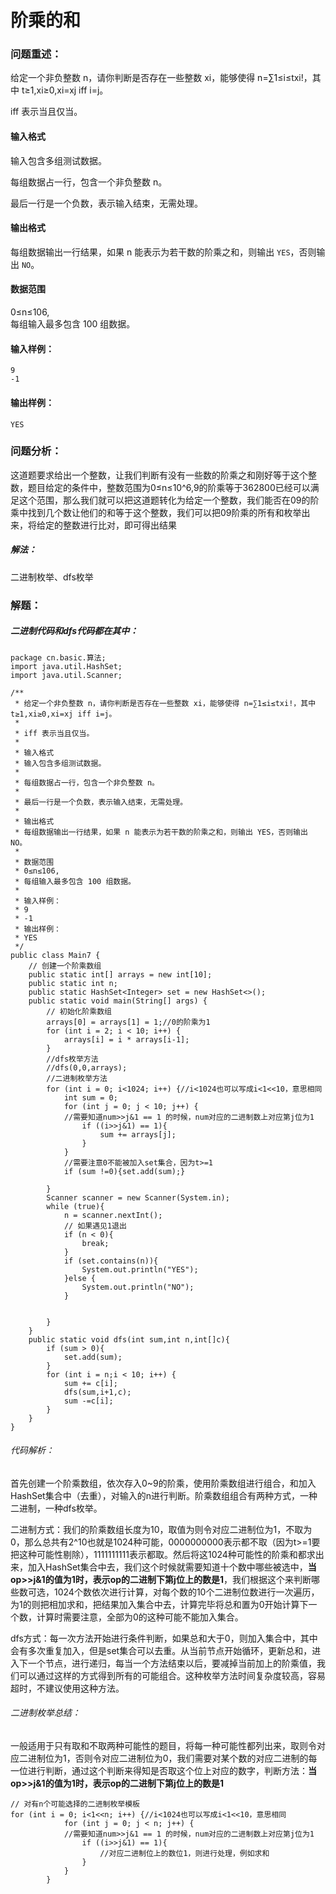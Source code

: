 #  阶乘的和

### 问题重述：

给定一个非负整数 n，请你判断是否存在一些整数 xi，能够使得 n=∑1≤i≤txi!，其中 t≥1,xi≥0,xi=xj iff i=j。

iff 表示当且仅当。

#### 输入格式

输入包含多组测试数据。

每组数据占一行，包含一个非负整数 n。

最后一行是一个负数，表示输入结束，无需处理。

#### 输出格式

每组数据输出一行结果，如果 n 能表示为若干数的阶乘之和，则输出 `YES`，否则输出 `NO`。

#### 数据范围

0≤n≤106,  
每组输入最多包含 100 组数据。

#### 输入样例：

```
9
-1
```

#### 输出样例：

```
YES
```

### 问题分析：

这道题要求给出一个整数，让我们判断有没有一些数的阶乘之和刚好等于这个整数，题目给定的条件中，整数范围为0≤n≤10^6,9的阶乘等于362800已经可以满足这个范围，那么我们就可以把这道题转化为给定一个整数，我们能否在09的阶乘中找到几个数让他们的和等于这个整数，我们可以把09阶乘的所有和枚举出来，将给定的整数进行比对，即可得出结果

##### 解法：

二进制枚举、dfs枚举

### 解题：

##### 二进制代码和dfs代码都在其中：

```
package cn.basic.算法;
import java.util.HashSet;
import java.util.Scanner;

/**
 * 给定一个非负整数 n，请你判断是否存在一些整数 xi，能够使得 n=∑1≤i≤txi!，其中 t≥1,xi≥0,xi=xj iff i=j。
 *
 * iff 表示当且仅当。
 *
 * 输入格式
 * 输入包含多组测试数据。
 *
 * 每组数据占一行，包含一个非负整数 n。
 *
 * 最后一行是一个负数，表示输入结束，无需处理。
 *
 * 输出格式
 * 每组数据输出一行结果，如果 n 能表示为若干数的阶乘之和，则输出 YES，否则输出 NO。
 *
 * 数据范围
 * 0≤n≤106,
 * 每组输入最多包含 100 组数据。
 *
 * 输入样例：
 * 9
 * -1
 * 输出样例：
 * YES
 */
public class Main7 {
    // 创建一个阶乘数组
    public static int[] arrays = new int[10];
    public static int n;
    public static HashSet<Integer> set = new HashSet<>();
    public static void main(String[] args) {
        // 初始化阶乘数组
        arrays[0] = arrays[1] = 1;//0的阶乘为1
        for (int i = 2; i < 10; i++) {
            arrays[i] = i * arrays[i-1];
        }
        //dfs枚举方法
        //dfs(0,0,arrays);
        //二进制枚举方法
        for (int i = 0; i<1024; i++) {//i<1024也可以写成i<1<<10，意思相同
            int sum = 0;
            for (int j = 0; j < 10; j++) {
            //需要知道num>>j&1 == 1 的时候，num对应的二进制数上对应第j位为1
                if ((i>>j&1) == 1){
                    sum += arrays[j];
                }
            }
            //需要注意0不能被加入set集合，因为t>=1
            if (sum !=0){set.add(sum);}

        }
        Scanner scanner = new Scanner(System.in);
        while (true){
            n = scanner.nextInt();
            // 如果遇见1退出
            if (n < 0){
                break;
            }
            if (set.contains(n)){
                System.out.println("YES");
            }else {
                System.out.println("NO");
            }


        }
    }
    public static void dfs(int sum,int n,int[]c){
        if (sum > 0){
            set.add(sum);
        }
        for (int i = n;i < 10; i++) {
            sum += c[i];
            dfs(sum,i+1,c);
            sum -=c[i];
        }
    }
}
```

###### 代码解析：

首先创建一个阶乘数组，依次存入0~9的阶乘，使用阶乘数组进行组合，和加入HashSet集合中（去重），对输入的n进行判断。阶乘数组组合有两种方式，一种二进制，一种dfs枚举。

二进制方式：我们的阶乘数组长度为10，取值为则令对应二进制位为1，不取为0，那么总共有2^10也就是1024种可能，0000000000表示都不取（因为t>=1要把这种可能性剔除），1111111111表示都取。然后将这1024种可能性的阶乘和都求出来，加入HashSet集合中去，我们这个时候就需要知道十个数中哪些被选中，**当op>>j&1的值为1时，表示op的二进制下第j位上的数是1**，我们根据这个来判断哪些数可选，1024个数依次进行计算，对每个数的10个二进制位数进行一次遍历，为1的则把相加求和，把结果加入集合中去，计算完毕将总和置为0开始计算下一个数，计算时需要注意，全部为0的这种可能不能加入集合。

dfs方式：每一次方法开始进行条件判断，如果总和大于0，则加入集合中，其中会有多次重复加入，但是set集合可以去重。从当前节点开始循环，更新总和，进入下一个节点，进行递归，每当一个方法结束以后，要减掉当前加上的阶乘值，我们可以通过这样的方式得到所有的可能组合。这种枚举方法时间复杂度较高，容易超时，不建议使用这种方法。

###### 二进制枚举总结：

一般适用于只有取和不取两种可能性的题目，将每一种可能性都列出来，取则令对应二进制位为1，否则令对应二进制位为0，我们需要对某个数的对应二进制的每一位进行判断，通过这个判断来得知是否取这个位上对应的数字，判断方法：**当op>>j&1的值为1时，表示op的二进制下第j位上的数是1**

```
// 对有n个可能选择的二进制枚举模板
for (int i = 0; i<1<<n; i++) {//i<1024也可以写成i<1<<10，意思相同
            for (int j = 0; j < n; j++) {
            //需要知道num>>j&1 == 1 的时候，num对应的二进制数上对应第j位为1
                if ((i>>j&1) == 1){
                    //对应二进制位上的数位1，则进行处理，例如求和
                }
            }
        }
```